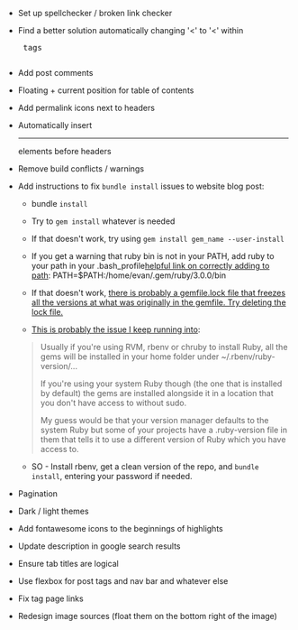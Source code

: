 - Set up spellchecker / broken link checker
- Find a better solution automatically changing '<' to '&lt;' within <pre> tags
- Add post comments
- Floating + current position for table of contents
- Add permalink icons next to headers
- Automatically insert <hr> elements before headers
- Remove build conflicts / warnings
- Add instructions to fix `bundle install` issues to website blog post:
    - bundle `install`
    - Try to `gem install` whatever is needed
    - If that doesn't work, try using `gem install gem_name --user-install`
    - If you get a warning that ruby bin is not in your PATH, add ruby to your path in your .bash_profile[helpful link on correctly adding to path](https://unix.stackexchange.com/questions/26047/how-to-correctly-add-a-path-to-path):
        PATH=$PATH:/home/evan/.gem/ruby/3.0.0/bin

    - If that doesn't work, [there is probably a gemfile.lock file that freezes all the versions at what was originally in the gemfile. Try deleting the lock file.](https://talk.jekyllrb.com/t/bundler-could-not-find-compatible-versions-for-gem-jekyll/6275/3)    
    - [This is probably the issue I keep running into](https://stackoverflow.com/a/42844361/13569456): 
    > Usually if you're using RVM, rbenv or chruby to install Ruby, all the gems will be installed in your home folder under ~/.rbenv/ruby-version/...
    > 
    > If you're using your system Ruby though (the one that is installed by default) the gems are installed alongside it in a location that you don't have access to without sudo.
    > 
    > My guess would be that your version manager defaults to the system Ruby but some of your projects have a .ruby-version file in them that tells it to use a different version of Ruby which you have access to.

    - SO - Install rbenv, get a clean version of the repo, and `bundle install`, entering your password if needed.

- Pagination
- Dark / light themes
- Add fontawesome icons to the beginnings of highlights
- Update description in google search results
- Ensure tab titles are logical
- Use flexbox for post tags and nav bar and whatever else
- Fix tag page links
- Redesign image sources (float them on the bottom right of the image)
